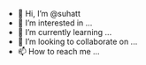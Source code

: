 - 👋 Hi, I’m @suhatt
- 👀 I’m interested in ...
- 🌱 I’m currently learning ...
- 💞️ I’m looking to collaborate on ...
- 📫 How to reach me ...

<!---
suhatt/suhatt is a ✨ special ✨ repository because its `README.md` (this file) appears on your GitHub profile.
You can click the Preview link to take a look at your changes.
--->
